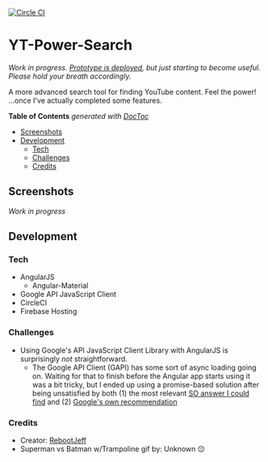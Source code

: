 [![Circle CI](https://circleci.com/gh/RebootJeff/yt-power-search.svg?style=svg)](https://circleci.com/gh/RebootJeff/yt-power-search)

# YT-Power-Search

*Work in progress. [Prototype is deployed](https://youtubepowersearch.firebaseapp.com/), but just starting to become useful. Please hold your breath accordingly.*

A more advanced search tool for finding YouTube content. Feel the power! ...once I've actually completed some features.

<!-- START doctoc generated TOC please keep comment here to allow auto update -->
<!-- DON'T EDIT THIS SECTION, INSTEAD RE-RUN doctoc TO UPDATE -->
**Table of Contents**  *generated with [DocToc](https://github.com/thlorenz/doctoc)*

- [Screenshots](#screenshots)
- [Development](#development)
  - [Tech](#tech)
  - [Challenges](#challenges)
  - [Credits](#credits)

<!-- END doctoc generated TOC please keep comment here to allow auto update -->

## Screenshots

*Work in progress*

## Development

### Tech

- AngularJS
  - Angular-Material
- Google API JavaScript Client
- CircleCI
- Firebase Hosting

### Challenges

- Using Google's API JavaScript Client Library with AngularJS is surprisingly *not* straightforward.
  - The Google API Client (GAPI) has some sort of async loading going on. Waiting for that to finish before the Angular app starts using it was a bit tricky, but I ended up using a promise-based solution after being unsatisfied by both (1) the most relevant [SO answer I could find](http://stackoverflow.com/questions/19399419/angular-js-and-google-api-client-js-gapi) and (2) [Google's own recommendation](https://cloud.google.com/solutions/angularjs-cloud-endpoints-recipe-for-building-modern-web-applications)

### Credits
- Creator: [RebootJeff](https://twitter.com/RebootJeff)
- Superman vs Batman w/Trampoline gif by: Unknown :pensive:
